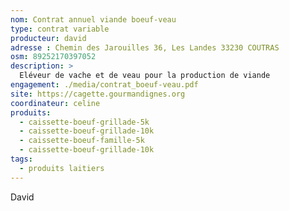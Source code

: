```yaml
---
nom: Contrat annuel viande boeuf-veau
type: contrat variable
producteur: david
adresse : Chemin des Jarouilles 36, Les Landes 33230 COUTRAS
osm: 89252170397052
description: >
  Eléveur de vache et de veau pour la production de viande
engagement: ./media/contrat_boeuf-veau.pdf
site: https://cagette.gourmandignes.org
coordinateur: celine
produits:
  - caissette-boeuf-grillade-5k
  - caissette-boeuf-grillade-10k
  - caissette-boeuf-famille-5k
  - caissette-boeuf-grillade-10k
tags:
  - produits laitiers
---
```


David